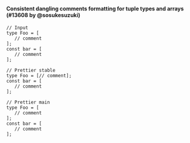 #### Consistent dangling comments formatting for tuple types and arrays (#13608 by @sosukesuzuki)

<!-- prettier-ignore -->
```tsx
// Input
type Foo = [
   // comment
];
const bar = [
   // comment
];

// Prettier stable
type Foo = [// comment];
const bar = [
   // comment
];

// Prettier main
type Foo = [
   // comment
];
const bar = [
   // comment
];

```
